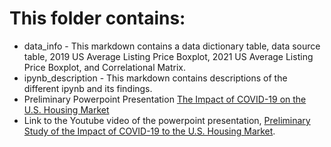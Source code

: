 # This folder contains:
- data_info - This markdown contains a data dictionary table, data source table, 2019 US Average Listing Price Boxplot, 2021 US Average Listing Price Boxplot, and Correlational Matrix.
- ipynb_description - This markdown contains descriptions of the different ipynb and its findings.
- Preliminary Powerpoint Presentation [The Impact of COVID-19 on the U.S. Housing Market](https://github.com/tmarissa/marissa_DATA606/blob/main/DATA_INFO/Impact%20of%20COVID-19%20on%20US%20Housing%20Market.pdf)
- Link to the Youtube video of the powerpoint presentation, [Preliminary Study of the Impact of COVID-19 to the U.S. Housing Market](https://www.youtube.com/watch?v=MICuwRFU2FU).
